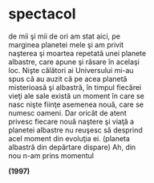 # spectacol

de mii şi mii de ori am stat aici, pe  
marginea planetei mele şi am privit  
naşterea şi moartea repetată unei planete  
albastre, care apune şi răsare în acelaşi  
loc. Nişte călători ai Universului mi-au  
spus că au auzit că pe acea planetă  
misterioasă şi albastră, în timpul fiecărei  
vieţi ale sale există un moment în care se  
nasc nişte fiinţe asemenea nouă, care se  
numesc oameni. Dar oricât de atent  
privesc fiecare nouă naştere şi viaţă a  
planetei albastre nu reuşesc să desprind  
acel moment din evoluţia ei. (planeta  
albastră din depărtare dispare) Ah, din  
nou n-am prins momentul  

**(1997)**